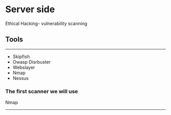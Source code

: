# Server side
Ethical Hacking- vulnerability scanning

## Tools
<hr>

* Skipfish
* Owasp Disrbuster
* Webslayer
* Nmap
* Nessus

### The first scanner we will use
Nmap
<hr>